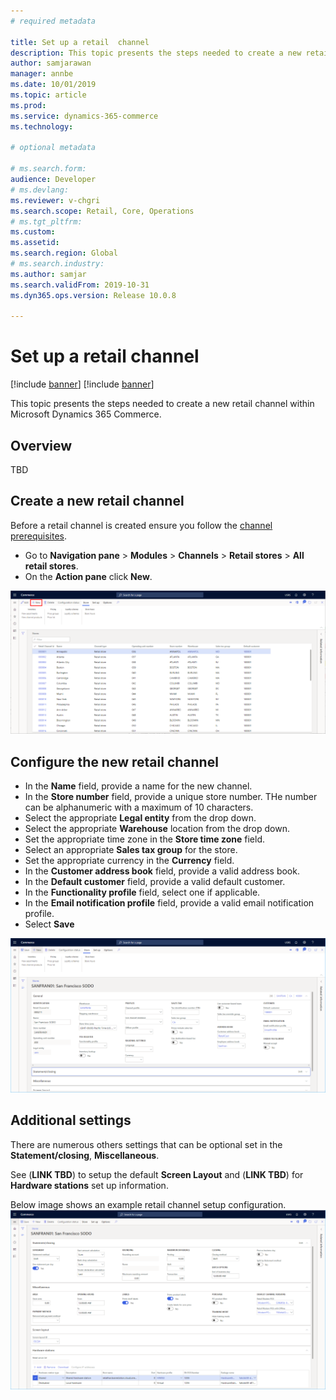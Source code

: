 ```yaml
---
# required metadata

title: Set up a retail  channel
description: This topic presents the steps needed to create a new retail channel within Microsoft Dynamics 365 Commerce.
author: samjarawan
manager: annbe
ms.date: 10/01/2019
ms.topic: article
ms.prod: 
ms.service: dynamics-365-commerce
ms.technology: 

# optional metadata

# ms.search.form: 
audience: Developer
# ms.devlang: 
ms.reviewer: v-chgri
ms.search.scope: Retail, Core, Operations
# ms.tgt_pltfrm: 
ms.custom: 
ms.assetid: 
ms.search.region: Global
# ms.search.industry: 
ms.author: samjar
ms.search.validFrom: 2019-10-31
ms.dyn365.ops.version: Release 10.0.8

---
```

# Set up a retail channel

[!include [banner](../includes/preview-banner.md)]
[!include [banner](../includes/banner.md)]

This topic presents the steps needed to create a new retail channel within Microsoft Dynamics 365 Commerce.

## Overview
TBD

## Create a new retail channel
Before a retail channel is created ensure you follow the [channel prerequisites](channels-prerequisites.md).

* Go to **Navigation pane** > **Modules** > **Channels** > **Retail stores** > **All retail stores**.
* On the **Action pane** click **New**.

![New retail channel](media/channel-setup-retail-1.png)

## Configure the new retail channel
* In the **Name** field, provide a name for the new channel.
* In the **Store number** field, provide a unique store number. THe number can be alphanumeric with a maximum of 10 characters.
* Select the appropriate **Legal entity** from the drop down.
* Select the appropriate **Warehouse** location from the drop down.
* Set the appropriate time zone in the **Store time zone** field.
* Select an appropriate **Sales tax group** for the store.
* Set the appropriate currency in the **Currency** field.
* In the **Customer address book** field, provide a valid address book.
* In the **Default customer** field, provide a valid default customer.
* In the **Functionality profile** field, select one if applicable.
* In the **Email notification profile** field, provide a valid email notification profile.
* Select **Save**

![Example retail channel](media/channel-setup-retail-2.png)

## Additional settings
There are numerous others settings that can be optional set in the **Statement/closing**, **Miscellaneous**.

See (**LINK TBD**) to setup the default **Screen Layout** and (**LINK TBD**) for **Hardware stations** set up information.

Below image shows an example retail channel setup configuration.
![Example retail channel configuration](media/channel-setup-retail-3.png)






